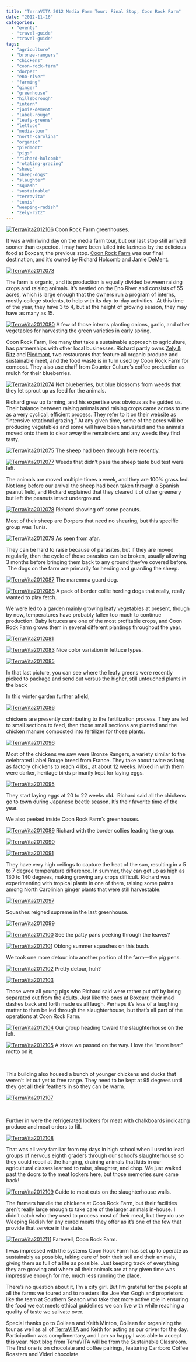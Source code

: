 ```yaml
---
title: "TerraVITA 2012 Media Farm Tour: Final Stop, Coon Rock Farm"
date: "2012-11-16"
categories:
  - "events"
  - "travel-guide"
  - "travel-guide"
tags:
  - "agriculture"
  - "bronze-rangers"
  - "chickens"
  - "coon-rock-farm"
  - "dorper"
  - "eno-river"
  - "farming"
  - "ginger"
  - "greenhouse"
  - "hillsborough"
  - "intern"
  - "jamie-dement"
  - "label-rouge"
  - "leafy-greens"
  - "lettuce"
  - "media-tour"
  - "north-carolina"
  - "organic"
  - "piedmont"
  - "pigs"
  - "richard-holcomb"
  - "rotating-grazing"
  - "sheep"
  - "sheep-dogs"
  - "slaughter"
  - "squash"
  - "sustainable"
  - "terravita"
  - "tunis"
  - "weeping-radish"
  - "zely-ritz"
---
```





<div class="caption">

[![](http://s3.amazonaws.com/thegourmez-wpmedia/2012/11/TerraVita2012106.jpg "TerraVita2012106")](http://s3.amazonaws.com/thegourmez-wpmedia/2012/11/TerraVita2012106.jpg) Coon Rock Farm greenhouses.</div>


It was a whirlwind day on the media farm tour, but our last stop still arrived sooner than expected. I may have been lulled into laziness by the delicious food at Boxcarr, the previous stop. [Coon Rock Farm](http://coonrockfarm.com/) was our final destination, and it’s owned by Richard Holcomb and Jamie DeMent.

[![](http://s3.amazonaws.com/thegourmez-wpmedia/2012/11/TerraVita2012073.jpg "TerraVita2012073")](http://s3.amazonaws.com/thegourmez-wpmedia/2012/11/TerraVita2012073.jpg)

The farm is organic, and its production is equally divided between raising crops and raising animals. It’s nestled on the Eno River and consists of 55 acres, which is large enough that the owners run a program of interns, mostly college students, to help with its day-to-day activities.  At this time of the year, they have 3 to 4, but at the height of growing season, they may have as many as 15.




<div class="caption">

[![](http://s3.amazonaws.com/thegourmez-wpmedia/2012/11/TerraVita2012080.jpg "TerraVita2012080")](http://s3.amazonaws.com/thegourmez-wpmedia/2012/11/TerraVita2012080.jpg) A few of those interns planting onions, garlic, and other vegetables for harvesting the green varieties in early spring.</div>


Coon Rock Farm, like many that take a sustainable approach to agriculture, has partnerships with other local businesses. Richard partly owns [Zely & Ritz](http://zelyandritz.com/) and [Piedmont](http://piedmontrestaurant.com/), two restaurants that feature all organic produce and sustainable meet, and the food waste is in turn used by Coon Rock Farm for compost. They also use chaff from Counter Culture’s coffee production as mulch for their blueberries.




<div class="caption">

[![](http://s3.amazonaws.com/thegourmez-wpmedia/2012/11/TerraVita2012074.jpg "TerraVita2012074")](http://s3.amazonaws.com/thegourmez-wpmedia/2012/11/TerraVita2012074.jpg) Not blueberries, but blue blossoms from weeds that they let sprout up as feed for the animals.</div>


Richard grew up farming, and his expertise was obvious as he guided us. Their balance between raising animals and raising crops came across to me as a very cyclical, efficient process. They refer to it on their website as “intensive rotational grazing.” At any given time, some of the acres will be producing vegetables and some will have been harvested and the animals moved onto them to clear away the remainders and any weeds they find tasty.




<div class="caption">

[![](http://s3.amazonaws.com/thegourmez-wpmedia/2012/11/TerraVita2012075.jpg "TerraVita2012075")](http://s3.amazonaws.com/thegourmez-wpmedia/2012/11/TerraVita2012075.jpg) The sheep had been through here recently.</div>





<div class="caption">

[![](http://s3.amazonaws.com/thegourmez-wpmedia/2012/11/TerraVita2012077.jpg "TerraVita2012077")](http://s3.amazonaws.com/thegourmez-wpmedia/2012/11/TerraVita2012077.jpg) Weeds that didn’t pass the sheep taste bud test were left.</div>


The animals are moved multiple times a week, and they are 100% grass fed. Not long before our arrival the sheep had been taken through a Spanish peanut field, and Richard explained that they cleared it of other greenery but left the peanuts intact underground.




<div class="caption">

[![](http://s3.amazonaws.com/thegourmez-wpmedia/2012/11/TerraVita2012078.jpg "TerraVita2012078")](http://s3.amazonaws.com/thegourmez-wpmedia/2012/11/TerraVita2012078.jpg) Richard showing off some peanuts.</div>


Most of their sheep are Dorpers that need no shearing, but this specific group was Tunis.




<div class="caption">

[![](http://s3.amazonaws.com/thegourmez-wpmedia/2012/11/TerraVita2012079.jpg "TerraVita2012079")](http://s3.amazonaws.com/thegourmez-wpmedia/2012/11/TerraVita2012079.jpg) As seen from afar.</div>


They can be hard to raise because of parasites, but if they are moved regularly, then the cycle of those parasites can be broken, usually allowing 3 months before bringing them back to any ground they’ve covered before.  The dogs on the farm are primarily for herding and guarding the sheep.




<div class="caption">

[![](http://s3.amazonaws.com/thegourmez-wpmedia/2012/11/TerraVita2012087.jpg "TerraVita2012087")](http://s3.amazonaws.com/thegourmez-wpmedia/2012/11/TerraVita2012087.jpg) The maremma guard dog.</div>





<div class="caption">

[![](http://s3.amazonaws.com/thegourmez-wpmedia/2012/11/TerraVita2012088.jpg "TerraVita2012088")](http://s3.amazonaws.com/thegourmez-wpmedia/2012/11/TerraVita2012088.jpg) A pack of border collie herding dogs that really, really wanted to play fetch.</div>


We were led to a garden mainly growing leafy vegetables at present, though by now, temperatures have probably fallen too much to continue production. Baby lettuces are one of the most profitable crops, and Coon Rock Farm grows them in several different plantings throughout the year.

[![](http://s3.amazonaws.com/thegourmez-wpmedia/2012/11/TerraVita2012081.jpg "TerraVita2012081")](http://s3.amazonaws.com/thegourmez-wpmedia/2012/11/TerraVita2012081.jpg)




<div class="caption">

[![](http://s3.amazonaws.com/thegourmez-wpmedia/2012/11/TerraVita2012083.jpg "TerraVita2012083")](http://s3.amazonaws.com/thegourmez-wpmedia/2012/11/TerraVita2012083.jpg) Nice color variation in lettuce types.</div>


[![](http://s3.amazonaws.com/thegourmez-wpmedia/2012/11/TerraVita2012085.jpg "TerraVita2012085")](http://s3.amazonaws.com/thegourmez-wpmedia/2012/11/TerraVita2012085.jpg)

In that last picture, you can see where the leafy greens were recently picked to package and send out versus the higher, still untouched plants in the back

In this winter garden further afield,

[![](http://s3.amazonaws.com/thegourmez-wpmedia/2012/11/TerraVita2012086.jpg "TerraVita2012086")](http://s3.amazonaws.com/thegourmez-wpmedia/2012/11/TerraVita2012086.jpg)

chickens are presently contributing to the fertilization process. They are led to small sections to feed, then those small sections are planted and the chicken manure composted into fertilizer for those plants.

[![](http://s3.amazonaws.com/thegourmez-wpmedia/2012/11/TerraVita2012096.jpg "TerraVita2012096")](http://s3.amazonaws.com/thegourmez-wpmedia/2012/11/TerraVita2012096.jpg)

Most of the chickens we saw were Bronze Rangers, a variety similar to the celebrated Label Rouge breed from France. They take about twice as long as factory chickens to reach 4 lbs., at about 12 weeks. Mixed in with them were darker, heritage birds primarily kept for laying eggs.

[![](http://s3.amazonaws.com/thegourmez-wpmedia/2012/11/TerraVita2012095.jpg "TerraVita2012095")](http://s3.amazonaws.com/thegourmez-wpmedia/2012/11/TerraVita2012095.jpg)

They start laying eggs at 20 to 22 weeks old.  Richard said all the chickens go to town during Japanese beetle season. It’s their favorite time of the year.

We also peeked inside Coon Rock Farm’s greenhouses.




<div class="caption">

[![](http://s3.amazonaws.com/thegourmez-wpmedia/2012/11/TerraVita2012089.jpg "TerraVita2012089")](http://s3.amazonaws.com/thegourmez-wpmedia/2012/11/TerraVita2012089.jpg) Richard with the border collies leading the group.</div>


[![](http://s3.amazonaws.com/thegourmez-wpmedia/2012/11/TerraVita2012090.jpg "TerraVita2012090")](http://s3.amazonaws.com/thegourmez-wpmedia/2012/11/TerraVita2012090.jpg)

[![](http://s3.amazonaws.com/thegourmez-wpmedia/2012/11/TerraVita2012091.jpg "TerraVita2012091")](http://s3.amazonaws.com/thegourmez-wpmedia/2012/11/TerraVita2012091.jpg)

They have very high ceilings to capture the heat of the sun, resulting in a 5 to 7 degree temperature difference. In summer, they can get up as high as 130 to 140 degrees, making growing any crops difficult. Richard was experimenting with tropical plants in one of them, raising some palms among North Carolinian ginger plants that were still harvestable.

[![](http://s3.amazonaws.com/thegourmez-wpmedia/2012/11/TerraVita2012097.jpg "TerraVita2012097")](http://s3.amazonaws.com/thegourmez-wpmedia/2012/11/TerraVita2012097.jpg)

Squashes reigned supreme in the last greenhouse.

[![](http://s3.amazonaws.com/thegourmez-wpmedia/2012/11/TerraVita2012099.jpg "TerraVita2012099")](http://s3.amazonaws.com/thegourmez-wpmedia/2012/11/TerraVita2012099.jpg)




<div class="caption">

[![](http://s3.amazonaws.com/thegourmez-wpmedia/2012/11/TerraVita2012100.jpg "TerraVita2012100")](http://s3.amazonaws.com/thegourmez-wpmedia/2012/11/TerraVita2012100.jpg) See the patty pans peeking through the leaves?</div>





<div class="caption">

[![](http://s3.amazonaws.com/thegourmez-wpmedia/2012/11/TerraVita2012101.jpg "TerraVita2012101")](http://s3.amazonaws.com/thegourmez-wpmedia/2012/11/TerraVita2012101.jpg) Oblong summer squashes on this bush.</div>


We took one more detour into another portion of the farm—the pig pens.




<div class="caption">

[![](http://s3.amazonaws.com/thegourmez-wpmedia/2012/11/TerraVita2012102.jpg "TerraVita2012102")](http://s3.amazonaws.com/thegourmez-wpmedia/2012/11/TerraVita2012102.jpg) Pretty detour, huh?</div>


[![](http://s3.amazonaws.com/thegourmez-wpmedia/2012/11/TerraVita2012103.jpg "TerraVita2012103")](http://s3.amazonaws.com/thegourmez-wpmedia/2012/11/TerraVita2012103.jpg)

Those were all young pigs who Richard said were rather put off by being separated out from the adults. Just like the ones at Boxcarr, their mad dashes back and forth made us all laugh. Perhaps it’s less of a laughing matter to then be led through the slaughterhouse, but that’s all part of the operations at Coon Rock Farm.




<div class="caption">

[![](http://s3.amazonaws.com/thegourmez-wpmedia/2012/11/TerraVita2012104.jpg "TerraVita2012104")](http://s3.amazonaws.com/thegourmez-wpmedia/2012/11/TerraVita2012104.jpg) Our group heading toward the slaughterhouse on the left.</div>





<div class="caption">

[![](http://s3.amazonaws.com/thegourmez-wpmedia/2012/11/TerraVita2012105.jpg "TerraVita2012105")](http://s3.amazonaws.com/thegourmez-wpmedia/2012/11/TerraVita2012105.jpg) A stove we passed on the way. I love the “more heat” motto on it.</div>


 

This building also housed a bunch of younger chickens and ducks that weren’t let out yet to free range. They need to be kept at 95 degrees until they get all their feathers in so they can be warm.

[![](http://s3.amazonaws.com/thegourmez-wpmedia/2012/11/TerraVita2012107.jpg "TerraVita2012107")](http://s3.amazonaws.com/thegourmez-wpmedia/2012/11/TerraVita2012107.jpg)

 

Further in were the refrigerated lockers for meat with chalkboards indicating produce and meat orders to fill.

[![](http://s3.amazonaws.com/thegourmez-wpmedia/2012/11/TerraVita2012108.jpg "TerraVita2012108")](http://s3.amazonaws.com/thegourmez-wpmedia/2012/11/TerraVita2012108.jpg)

That was all very familiar from my days in high school when I used to lead groups of nervous eighth graders through our school’s slaughterhouse so they could recoil at the hanging, draining animals that kids in our agricultural classes learned to raise, slaughter, and chop. We just walked past the doors to the meat lockers here, but those memories sure came back!




<div class="caption">

[![](http://s3.amazonaws.com/thegourmez-wpmedia/2012/11/TerraVita2012109.jpg "TerraVita2012109")](http://s3.amazonaws.com/thegourmez-wpmedia/2012/11/TerraVita2012109.jpg) Guide to meat cuts on the slaughterhouse walls.</div>


The farmers handle the chickens at Coon Rock Farm, but their facilities aren’t really large enough to take care of the larger animals in-house. I didn’t catch who they used to process most of their meat, but they do use Weeping Radish for any cured meats they offer as it’s one of the few that provide that service in the state.




<div class="caption">

[![](http://s3.amazonaws.com/thegourmez-wpmedia/2012/11/TerraVita2012111.jpg "TerraVita2012111")](http://s3.amazonaws.com/thegourmez-wpmedia/2012/11/TerraVita2012111.jpg) Farewell, Coon Rock Farm.</div>


I was impressed with the systems Coon Rock Farm has set up to operate as sustainably as possible, taking care of both their soil and their animals, giving them as full of a life as possible. Just keeping track of everything they are growing and where all their animals are at any given time was impressive enough for me, much less running the place.

There’s no question about it, I’m a city girl. But I’m grateful for the people at all the farms we toured and to roasters like Joe Van Gogh and proprietors like the team at Southern Season who take that more active role in ensuring the food we eat meets ethical guidelines we can live with while reaching a quality of taste we salivate over.

Special thanks go to Colleen and Keith Minton, Colleen for organizing the tour as well as all of [TerraVITA](http://terravitaevent.com "TerraVITA") and Keith for acting as our driver for the day. Participation was complimentary, and I am so happy I was able to accept this year. Next blog from TerraVITA will be from the Sustainable Classroom. The first one is on chocolate and coffee pairings, featuring Carrboro Coffee Roasters and Videri chocolate.
